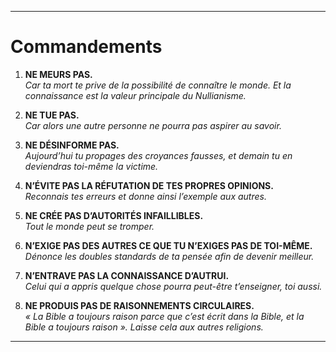 -----
# Commandements

1. **NE MEURS PAS.**  
    *Car ta mort te prive de la possibilité de connaître le monde. Et la connaissance est la valeur principale du Nullianisme.*

2. **NE TUE PAS.**  
    *Car alors une autre personne ne pourra pas aspirer au savoir.*

3. **NE DÉSINFORME PAS.**  
    *Aujourd’hui tu propages des croyances fausses, et demain tu en deviendras toi-même la victime.*

4. **N’ÉVITE PAS LA RÉFUTATION DE TES PROPRES OPINIONS.**  
    *Reconnais tes erreurs et donne ainsi l’exemple aux autres.*

5. **NE CRÉE PAS D’AUTORITÉS INFAILLIBLES.**  
    *Tout le monde peut se tromper.*

6. **N’EXIGE PAS DES AUTRES CE QUE TU N’EXIGES PAS DE TOI-MÊME.**  
    *Dénonce les doubles standards de ta pensée afin de devenir meilleur.*

7. **N’ENTRAVE PAS LA CONNAISSANCE D’AUTRUI.**  
    *Celui qui a appris quelque chose pourra peut-être t’enseigner, toi aussi.*

8. **NE PRODUIS PAS DE RAISONNEMENTS CIRCULAIRES.**  
    *« La Bible a toujours raison parce que c’est écrit dans la Bible, et la Bible a toujours raison ». Laisse cela aux autres religions.*
-----